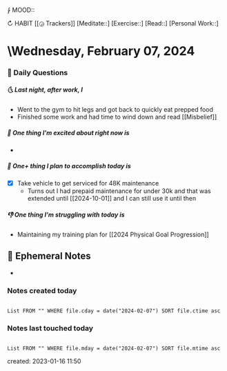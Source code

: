 ⨑ MOOD::

↻ HABIT [[◶ Trackers]]
[Meditate::]
[Exercise::]
[Read::]
[Personal Work::]

# \Wednesday, February 07, 2024

### 📅 Daily Questions

##### 🌜 Last night, after work, I

- Went to the gym to hit legs and got back to quickly eat prepped food
- Finished some work and had time to wind down and read [[Misbelief]]

##### 🙌 One thing I'm excited about right now is

-

##### 🚀 One+ thing I plan to accomplish today is

- [x] Take vehicle to get serviced for 48K maintenance
	- Turns out I had prepaid maintenance for under 30k and that was extended until [[2024-10-01]] and I can still use it until then

##### 👎 One thing I'm struggling with today is

- Maintaining my training plan for [[2024 Physical Goal Progression]]

## 📝 Ephemeral Notes

-

### Notes created today

```dataview

List FROM "" WHERE file.cday = date("2024-02-07") SORT file.ctime asc

```

### Notes last touched today

```dataview

List FROM "" WHERE file.mday = date("2024-02-07") SORT file.mtime asc

```

created: 2023-01-16 11:50
